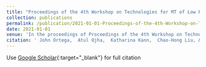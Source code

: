 ```yaml
---
title: "Proceedings of the 4th Workshop on Technologies for MT of Low Resource Languages (LoResMT2021)"
collection: publications
permalink: /publication/2021-01-01-Proceedings-of-the-4th-Workshop-on-Technologies-for-MT-of-Low-Resource-Languages-LoResMT2021
date: 2021-01-01
venue: 'In the proceedings of Proceedings of the 4th Workshop on Technologies for MT of Low Resource Languages (LoResMT2021)'
citation: ' John Ortega,  Atul Ojha,  Katharina Kann,  Chao-Hong Liu, &quot;Proceedings of the 4th Workshop on Technologies for MT of Low Resource Languages (LoResMT2021).&quot; In the proceedings of Proceedings of the 4th Workshop on Technologies for MT of Low Resource Languages (LoResMT2021), 2021.'
---
```

Use [Google Scholar](https://scholar.google.com/scholar?q=Proceedings+of+the+4th+Workshop+on+Technologies+for+MT+of+Low+Resource+Languages+(LoResMT2021)){:target="_blank"} for full citation